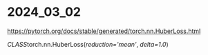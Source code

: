 # 2024_03_02

 https://pytorch.org/docs/stable/generated/torch.nn.HuberLoss.html





*CLASS*torch.nn.HuberLoss(*reduction='mean'*, *delta=1.0*)[  ](https://pytorch.org/docs/stable/_modules/torch/nn/modules/loss.html#HuberLoss)



